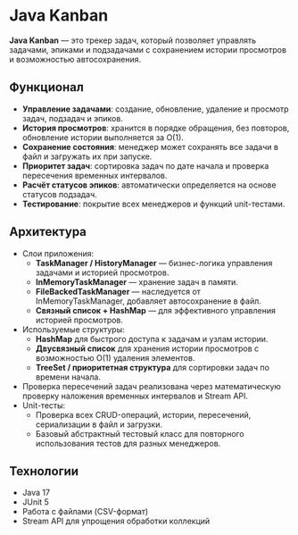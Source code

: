 # Java Kanban

**Java Kanban** — это трекер задач, который позволяет управлять задачами, эпиками и подзадачами с сохранением истории просмотров и возможностью автосохранения.

## Функционал
- **Управление задачами**: создание, обновление, удаление и просмотр задач, подзадач и эпиков.
- **История просмотров**: хранится в порядке обращения, без повторов, обновление истории выполняется за O(1).
- **Сохранение состояния**: менеджер может сохранять все задачи в файл и загружать их при запуске.
- **Приоритет задач**: сортировка задач по дате начала и проверка пересечения временных интервалов.
- **Расчёт статусов эпиков**: автоматически определяется на основе статусов подзадач.
- **Тестирование**: покрытие всех менеджеров и функций unit-тестами.

## Архитектура
- Слои приложения:
  - **TaskManager / HistoryManager** — бизнес-логика управления задачами и историей просмотров.
  - **InMemoryTaskManager** — хранение задач в памяти.
  - **FileBackedTaskManager** — наследуется от InMemoryTaskManager, добавляет автосохранение в файл.
  - **Связный список + HashMap** — для эффективного управления историей просмотров.
- Используемые структуры:
  - **HashMap** для быстрого доступа к задачам и узлам истории.
  - **Двусвязный список** для хранения истории просмотров с возможностью O(1) удаления элементов.
  - **TreeSet / приоритетная структура** для сортировки задач по времени начала.
- Проверка пересечений задач реализована через математическую проверку наложения временных интервалов и Stream API.
- Unit-тесты:
  - Проверка всех CRUD-операций, истории, пересечений, сериализации в файл и загрузки.
  - Базовый абстрактный тестовый класс для повторного использования тестов для разных менеджеров.

## Технологии
- Java 17
- JUnit 5
- Работа с файлами (CSV-формат)
- Stream API для упрощения обработки коллекций
